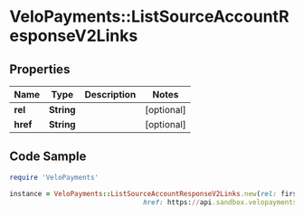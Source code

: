 # VeloPayments::ListSourceAccountResponseV2Links

## Properties

Name | Type | Description | Notes
------------ | ------------- | ------------- | -------------
**rel** | **String** |  | [optional] 
**href** | **String** |  | [optional] 

## Code Sample

```ruby
require 'VeloPayments'

instance = VeloPayments::ListSourceAccountResponseV2Links.new(rel: first,
                                 href: https://api.sandbox.velopayments.com/v2/sourceAccounts?payorId&#x3D;a2967711-df07-41e5-b5ea-f563088911c6&amp;page&#x3D;1&amp;pageSize&#x3D;0&amp;sort&#x3D;fundingRef:asc)
```


